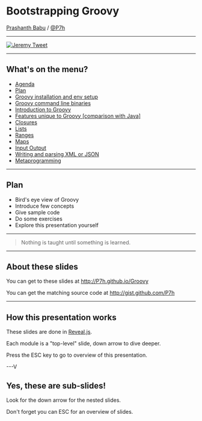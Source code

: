 # Bootstrapping Groovy


[Prashanth Babu](http://P7h.org) / [@P7h](http://twitter.com/P7h)


---

[![Jeremy Tweet](https://raw.github.com/P7h/P7h.github.io/master/Groovy/img/Tweet_Jeremy.png)](https://twitter.com/jeremyckahn/statuses/322390046491688960)

---

## What's on the menu?

* <a href="#/3">Agenda</a>
* <a href="#/4">Plan</a>
* <a href="#/7">Groovy installation and env setup</a>
* <a href="#/8">Groovy command line binaries</a>
* <a href="#/9">Introduction to Groovy
* <a href="#/10">Features unique to Groovy [comparison with Java]</a>
* <a href="#/11">Closures</a>
* <a href="#/12">Lists</a>
* <a href="#/13">Ranges</a>
* <a href="#/14">Maps</a>
* <a href="#/15">Input Output</a>
* <a href="#/16">Writing and parsing XML or JSON</a>
* <a href="#/17">Metaprogramming</a>

---

## Plan

* Bird's eye view of Groovy
* Introduce few concepts
* Give sample code
* Do some exercises
* Explore this presentation yourself

---

> Nothing is taught until something is learned.

---

## About these slides

You can get to these slides at http://P7h.github.io/Groovy

You can get the matching source code at http://gist.github.com/P7h

---

## How this presentation works

These slides are done in [Reveal.js](http://lab.hakim.se/reveal-js).

Each module is a "top-level" slide, down arrow to dive deeper.

Press the ESC key to go to overview of this presentation.

---V

<section data-background="#000000">
<h2>Yes, these are sub-slides!</h2>
<p>Look for the down arrow for the nested slides.</p>
<p>Don't forget you can ESC for an overview of slides.</p>
</section>